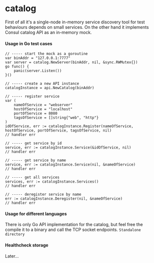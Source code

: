 # catalog

First of all it's a single-node in-memory service discovery tool for test behaviours depends on small services. On the other hand it implements Consul catalog API as an in-memory mock.

#### Usage in Go test cases

```
// ----- start the mock as a goroutine
var binAddr = "127.0.0.1:7777"
var server = catalog.NewServer(binAddr, nil, &sync.RWMutex{})
go func() {
	panic(server.Listen())
}()

// ----- create a new API instance
catalogInstance = api.NewCatalog(binAddr)

// ----- register service
var (
	nameOfService = "webserver"
	hostOfService = "localhost"
	portOfService = 8080
	tagsOfService = []string{"web", "http"}
)
idOfService, err := catalogInstance.Register(nameOfService, hostOfService, portOfService, tagsOfService, nil)
// handler err

// ----- get service by id
service, err := catalogInstance.Service(&idOfService, nil)
// handler err

// ----- get service by name
service, err := catalogInstance.Service(nil, &nameOfService)
// handler err

// ----- get all services
services, err := catalogInstance.Services()
// handler err

// ----- deregister service by name
err := catalogInstance.Deregister(nil, &nameOfService)
// handler err
```

#### Usage for different languages

There is only Go API implementation for the catalog, but feel free the compile it to a binary and call the TCP socket endpoints. `Standalone directory`

#### Healthcheck storage

Later...
